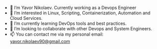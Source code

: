 - 👋 I’m Yavor Nikolaev. Currently working as a Devops Engineer
- 👀 I’m interested in Linux, Scripting, Containerization, Automation and Cloud Services.
- 🌱 I’m currently learning DevOps tools and best practices.
- 💞️ I’m looking to collaborate with other Devops and System Engineers.
- 📫 You can contact me via my personal email: yavor.nikolaev90@gmail.com

<!---
yavornikolaev/yavornikolaev is a ✨ special ✨ repository because its `README.md` (this file) appears on your GitHub profile.
You can click the Preview link to take a look at your changes.
--->
